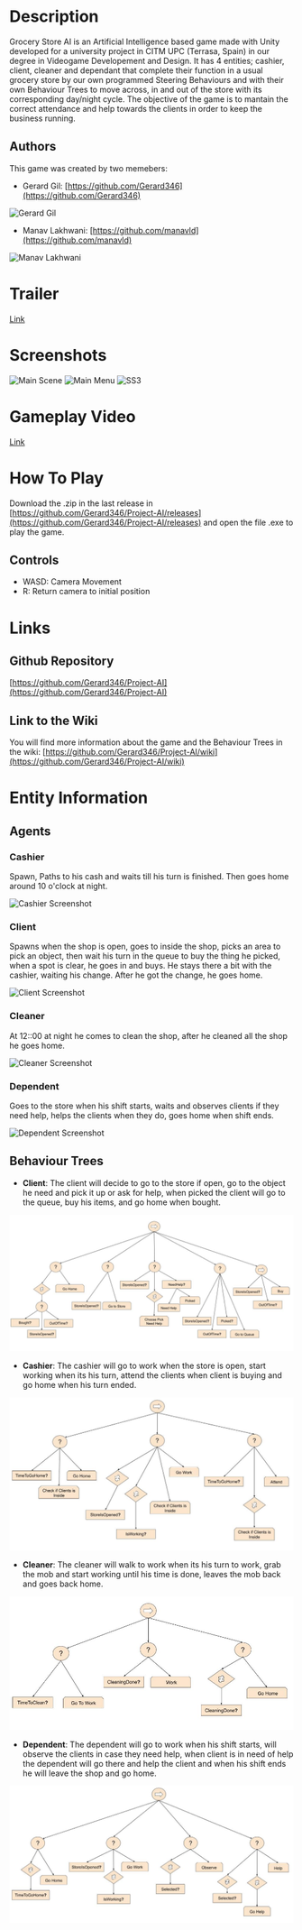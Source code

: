 # Description

Grocery Store AI is an Artificial Intelligence based game made with Unity developed for a university project in CITM UPC (Terrasa, Spain) in our degree in Videogame Developement and Design.
It has 4 entities; cashier, client, cleaner and dependant that complete their function in a usual grocery store by our own programmed Steering Behaviours and with their own Behaviour Trees to move across, in and out of the store with its corresponding day/night cycle.
The objective of the game is to mantain the correct attendance and help towards the clients in order to keep the business running.

## Authors 

This game was created by two memebers:

* Gerard Gil: [https://github.com/Gerard346](https://github.com/Gerard346)

<img src="" alt="Gerard Gil">

* Manav Lakhwani: [https://github.com/manavld](https://github.com/manavld)

<img src="" alt="Manav Lakhwani">

# Trailer

[Link](url)

# Screenshots

<img src="" alt="Main Scene">
<img src="" alt="Main Menu">
<img src="" alt="SS3">

# Gameplay Video

[Link](url)

# How To Play

Download the .zip in the last release in [https://github.com/Gerard346/Project-AI/releases](https://github.com/Gerard346/Project-AI/releases) and open the file .exe to play the game.

## Controls

* WASD: Camera Movement
* R: Return camera to initial position

# Links

## Github Repository

[https://github.com/Gerard346/Project-AI](https://github.com/Gerard346/Project-AI)

## Link to the Wiki

You will find more information about the game and the Behaviour Trees in the wiki: [https://github.com/Gerard346/Project-AI/wiki](https://github.com/Gerard346/Project-AI/wiki)


# Entity Information

## Agents

### Cashier

Spawn, Paths to his cash and waits till his turn is finished. Then goes home around 10 o'clock at night.

<img src="" alt="Cashier Screenshot">

### Client

Spawns when the shop is open, goes to inside the shop, picks an area to pick an object, then wait his turn in the queue to buy the thing he picked, when a spot is clear, he goes in and buys. He stays there a bit with the cashier, waiting his change. After he got the change, he goes home.

<img src="" alt="Client Screenshot">

### Cleaner

At 12::00 at night he comes to clean the shop, after he cleaned all the shop he goes home.

<img src="" alt="Cleaner Screenshot">

### Dependent

Goes to the store when his shift starts, waits and observes clients if they need help, helps the clients when they do, goes home when shift ends.

<img src="" alt="Dependent Screenshot">

## Behaviour Trees

* **Client**: The client will decide to go to the store if open, go to the object he need and pick it up or ask for help, when picked the client will go to the queue, buy his items, and go home when bought.

<img src="ClientBT.jpg" alt="Client BT">

* **Cashier**: The cashier will go to work when the store is open, start working when its his turn, attend the clients when client is buying and go home when his turn ended.

<img src="CashierBT.jpg" alt="Cashier BT">

* **Cleaner**: The cleaner will walk to work when its his turn to work, grab the mob and start working until his time is done, leaves the mob back and goes back home.

<img src="CleanerBT.jpg" alt="Cleaner BT">

* **Dependent**: The dependent will go to work when his shift starts, will observe the clients in case they need help, when client is in need of help the dependent will go there and help the client and when his shift ends he will leave the shop and go home.

<img src="DependentBT.jpg" alt="Dependent BT">

